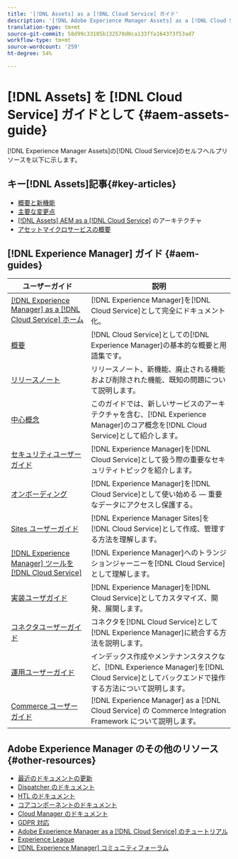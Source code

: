 ```yaml
---
title: '[!DNL Assets] as a [!DNL Cloud Service] ガイド'
description: '[!DNL Adobe Experience Manager Assets] as a [!DNL Cloud Service] セルフサービスのリソースとドキュメントのリンク'
translation-type: tm+mt
source-git-commit: 58d99c33105b132570d0ca133ffa164373f53ad7
workflow-type: tm+mt
source-wordcount: '259'
ht-degree: 54%

---
```



# [!DNL Assets] を [!DNL Cloud Service] ガイドとして  {#aem-assets-guide}

[!DNL Experience Manager Assets]の[!DNL Cloud Service]のセルフヘルプリソースを以下に示します。

## キー[!DNL Assets]記事{#key-articles}

* [概要と新機能](overview.md)
* [主要な変更点](/help/assets/assets-cloud-changes.md)
* [ [!DNL Assets] AEM as a [!DNL Cloud Service]](architecture.md) のアーキテクチャ
* [アセットマイクロサービスの概要](/help/assets/asset-microservices-overview.md)

## [!DNL Experience Manager] ガイド  {#aem-guides}

| ユーザーガイド | 説明 |
|---|---|
| [[!DNL Experience Manager] as a [!DNL Cloud Service] ホーム](/help/landing/home.md) | [!DNL Experience Manager]を[!DNL Cloud Service]として完全にドキュメント化。 |
| [概要](/help/overview/home.md) | [!DNL Cloud Service]としての[!DNL Experience Manager]の基本的な概要と用語集です。 |
| [リリースノート](/help/release-notes/home.md) | リリースノート、新機能、廃止される機能および削除された機能、既知の問題について説明します。 |
| [中心概念](/help/core-concepts/home.md) | このガイドでは、新しいサービスのアーキテクチャを含む、[!DNL Experience Manager]のコア概念を[!DNL Cloud Service]として紹介します。 |
| [セキュリティユーザーガイド](/help/security/home.md) | [!DNL Experience Manager]を[!DNL Cloud Service]として扱う際の重要なセキュリティトピックを紹介します。 |
| [オンボーディング](/help/onboarding/home.md) | [!DNL Experience Manager]を[!DNL Cloud Service]として使い始める — 重要なデータにアクセスし保護する。 |
| [Sites ユーザーガイド](/help/sites-cloud/home.md) | [!DNL Experience Manager Sites]を[!DNL Cloud Service]として作成、管理する方法を理解します。 |
| [ [!DNL Experience Manager] ツールを [!DNL Cloud Service]](/help/move-to-cloud-service/home.md) | [!DNL Experience Manager]へのトランジションジャーニーを[!DNL Cloud Service]として理解します。 |
| [実装ユーザガイド](/help/implementing/home.md) | [!DNL Experience Manager]を[!DNL Cloud Service]としてカスタマイズ、開発、展開します。 |
| [コネクタユーザーガイド](/help/connectors/home.md) | コネクタを[!DNL Cloud Service]として[!DNL Experience Manager]に統合する方法を説明します。 |
| [運用ユーザーガイド](/help/operations/home.md) | インデックス作成やメンテナンスタスクなど、[!DNL Experience Manager]を[!DNL Cloud Service]としてバックエンドで操作する方法について説明します。 |
| [Commerce ユーザーガイド](/help/commerce-cloud/home.md) | [!DNL Experience Manager] as a [!DNL Cloud Service] の Commerce Integration Framework について説明します。 |

## Adobe Experience Manager のその他のリソース {#other-resources}

* [最近のドキュメントの更新](https://experienceleague.adobe.com/docs/experience-manager-release-information/aem-release-updates/doc-updates/documentation-updates.html?lang=ja#aem-as-a-cloud-service)
* [Dispatcher のドキュメント](/help/implementing/dispatcher/overview.md)
* [HTL のドキュメント](https://experienceleague.adobe.com/docs/experience-manager-htl/using/overview.html?lang=ja)
* [コアコンポーネントのドキュメント](https://experienceleague.adobe.com/docs/experience-manager-core-components/using/introduction.html?lang=ja)
* [Cloud Manager のドキュメント](https://experienceleague.adobe.com/docs/experience-manager-cloud-manager/using/introduction-to-cloud-manager.html?lang=ja)
* [GDPR 対応](/help/onboarding/data-privacy-and-protection-readiness/aem-readiness.md)
* [Adobe Experience Manager as a [!DNL Cloud Service] のチュートリアル](https://experienceleague.adobe.com/docs/experience-manager-learn/cloud-service/overview.html?lang=ja)
* [Experience League](https://experienceleague.adobe.com/?promoid=K42KVXHD&amp;mv=other&amp;lang=ja#recommended/solutions/experience-manager)
* [[!DNL Experience Manager] コミュニティフォーラム](https://experienceleaguecommunities.adobe.com/t5/adobe-experience-manager/ct-p/adobe-experience-manager-community?lang=ja)

